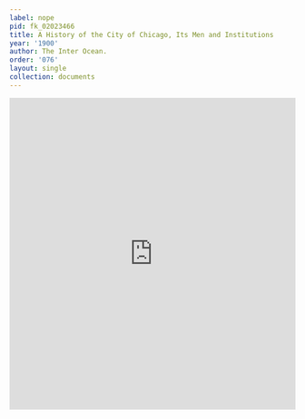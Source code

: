 ```yaml
---
label: nope
pid: fk_02023466
title: A History of the City of Chicago, Its Men and Institutions
year: '1900'
author: The Inter Ocean.
order: '076'
layout: single
collection: documents
---
```

<iframe src="https://northwestern.app.box.com/embed/s/xwykfjcawy6s0nq79hbbel3lncz7jxk7?sortColumn=date&view=list" width="100%" height="550" frameborder="0" allowfullscreen webkitallowfullscreen msallowfullscreen></iframe>
